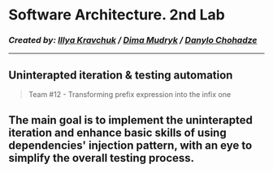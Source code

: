 # Software Architecture. 2nd Lab
### *Created by: [Illya Kravchuk](https://github.com/Illyakravchuk) / [Dima Mudryk](https://github.com/TangiresH) / [Danylo Chohadze](https://github.com/GhostDolphin)*
---
## Uninterapted iteration & testing automation
> Team #12 - Transforming prefix expression into the infix one

The main goal is to implement the uninterapted iteration and enhance basic skills of using dependencies' injection pattern, with an eye to simplify the overall testing process.
---
